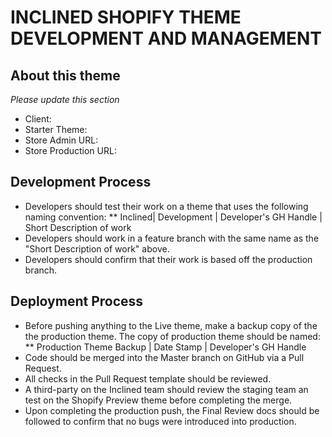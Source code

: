 # INCLINED SHOPIFY THEME DEVELOPMENT AND MANAGEMENT

## About this theme

_Please update this section_

* Client:
* Starter Theme:
* Store Admin URL:
* Store Production URL:

## Development Process

* Developers should test their work on a theme that uses the following naming convention:
** Inclined| Development | Developer's GH Handle | Short Description of work
* Developers should work in a feature branch with the same  name as the "Short Description of work" above.
* Developers should confirm that their work is based off the production branch.

## Deployment Process

* Before pushing anything to the Live theme, make a backup copy of the the production theme. The copy of production theme should be named:
** Production Theme Backup | Date Stamp | Developer's GH Handle
* Code should be merged into the Master branch on GitHub via a Pull Request.
* All checks in the Pull Request template should be reviewed.
* A third-party on the Inclined team should review the staging team an test on the Shopify Preview theme before completing the merge.
* Upon completing the production push, the Final Review docs should be followed to confirm that no bugs were introduced into production.